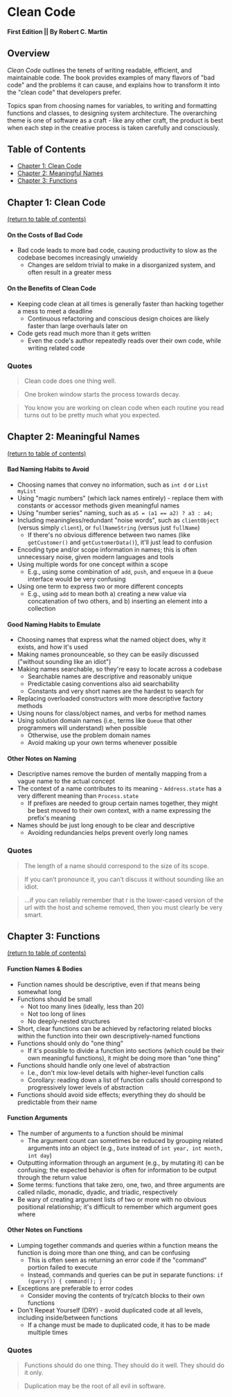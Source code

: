 # Clean Code

#### First Edition || By Robert C. Martin

## Overview

_Clean Code_ outlines the tenets of writing readable, efficient, and maintainable code. The book provides examples of many flavors of "bad code" and the problems it can cause, and explains how to transform it into the "clean code" that developers prefer.

Topics span from choosing names for variables, to writing and formatting functions and classes, to designing system architecture. The overarching theme is one of software as a craft - like any other craft, the product is best when each step in the creative process is taken carefully and consciously.


## Table of Contents <a name="toc"></a>
+ [Chapter 1: Clean Code](#ch1)
+ [Chapter 2: Meaningful Names](#ch2)
+ [Chapter 3: Functions](#ch3)

## Chapter 1: Clean Code <a name="ch1"></a>

[(return to table of contents)](#toc)

#### On the Costs of Bad Code

+ Bad code leads to more bad code, causing productivity to slow as the codebase becomes increasingly unwieldy
    + Changes are seldom trivial to make in a disorganized system, and often result in a greater mess
    
#### On the Benefits of Clean Code

+ Keeping code clean at all times is generally faster than hacking together a mess to meet a deadline
    + Continuous refactoring and conscious design choices are likely faster than large overhauls later on
+ Code gets read much more than it gets written
    + Even the code's author repeatedly reads over their own code, while writing related code

### Quotes

> Clean code does one thing well.

> One broken window starts the process towards decay.

> You know you are working on clean code when each routine you read turns out to be pretty much what you expected.


## Chapter 2: Meaningful Names <a name="ch2"></a>

[(return to table of contents)](#toc)

#### Bad Naming Habits to Avoid

+ Choosing names that convey no information, such as `int d` or `List myList`
+ Using "magic numbers" (which lack names entirely) - replace them with constants or accessor methods given meaningful names
+ Using "number series" naming, such as `a5 = (a1 == a2) ? a3 : a4;`
+ Including meaningless/redundant "noise words", such as `clientObject` (versus simply `client`), or `fullNameString` (versus just `fullName`)
    + If there's no obvious difference between two names (like `getCustomer()` and `getCustomerData()`), it'll just lead to confusion
+ Encoding type and/or scope information in names; this is often unnecessary noise, given modern languages and tools
+ Using multiple words for one concept within a scope
    + E.g., using some combination of `add`, `push`, and `enqueue` in a `Queue` interface would be very confusing
+ Using one term to express two or more different concepts
    + E.g., using `add` to mean both a) creating a new value via concatenation of two others, and b) inserting an element into a collection
    
#### Good Naming Habits to Emulate

+ Choosing names that express what the named object does, why it exists, and how it's used
+ Making names pronounceable, so they can be easily discussed ("without sounding like an idiot")
+ Making names searchable, so they're easy to locate across a codebase
    + Searchable names are descriptive and reasonably unique
    + Predictable casing conventions also aid searchability
    + Constants and very short names are the hardest to search for
+ Replacing overloaded constructors with more descriptive factory methods
+ Using nouns for class/object names, and verbs for method names
+ Using solution domain names (i.e., terms like `Queue` that other programmers will understand) when possible
    + Otherwise, use the problem domain names
    + Avoid making up your own terms whenever possible
    
#### Other Notes on Naming

+ Descriptive names remove the burden of mentally mapping from a vague name to the actual concept
+ The context of a name contributes to its meaning - `Address.state` has a very different meaning than `Process.state`
    + If prefixes are needed to group certain names together, they might be best moved to their own context, with a name expressing the prefix's meaning
+ Names should be just long enough to be clear and descriptive
    + Avoiding redundancies helps prevent overly long names

### Quotes

> The length of a name should correspond to the size of its scope.

> If you can’t pronounce it, you can’t discuss it without sounding like an idiot.

> ...if you can reliably remember that r is the lower-cased version of the url with the host and scheme removed, then you must clearly be very smart.


## Chapter 3: Functions <a name="ch3"></a>

[(return to table of contents)](#toc)

#### Function Names & Bodies

+ Function names should be descriptive, even if that means being somewhat long
+ Functions should be small
    + Not too many lines (ideally, less than 20)
    + Not too long of lines
    + No deeply-nested structures
+ Short, clear functions can be achieved by refactoring related blocks within the function into their own descriptively-named functions
+ Functions should only do "one thing"
    + If it's possible to divide a function into sections (which could be their own meaningful functions), it might be doing more than "one thing"
+ Functions should handle only one level of abstraction
    + I.e., don't mix low-level details with higher-level function calls
    + Corollary: reading down a list of function calls should correspond to progressively lower levels of abstraction
+ Functions should avoid side effects; everything they do should be predictable from their name

#### Function Arguments

+ The number of arguments to a function should be minimal
    + The argument count can sometimes be reduced by grouping related arguments into an object (e.g., `Date` instead of `int year, int month, int day`)
+ Outputting information through an argument (e.g., by mutating it) can be confusing; the expected behavior is often for information to be output through the return value
+ Some terms: functions that take zero, one, two, and three arguments are called niladic, monadic, dyadic, and triadic, respectively
+ Be wary of creating argument lists of two or more with no obvious positional relationship; it's difficult to remember which argument goes where

#### Other Notes on Functions

+ Lumping together commands and queries within a function means the function is doing more than one thing, and can be confusing
    + This is often seen as returning an error code if the "command" portion failed to execute
    + Instead, commands and queries can be put in separate functions: `if (query()) { command(); }`
+ Exceptions are preferable to error codes
    + Consider moving the contents of try/catch blocks to their own functions
+ Don't Repeat Yourself (DRY) - avoid duplicated code at all levels, including inside/between functions
    + If a change must be made to duplicated code, it has to be made multiple times

### Quotes

> Functions should do one thing. They should do it well. They should do it only.

> Duplication may be the root of all evil in software.

